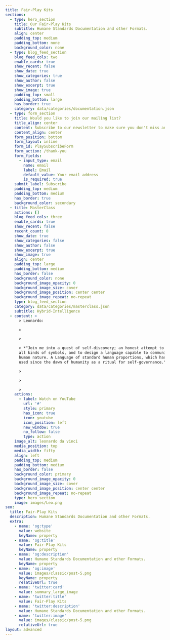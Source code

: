 ```yaml
---
title: Fair-Play Kits
sections:
  - type: hero_section
    title: Our Fair-Play Kits
    subtitle: Humane Standards Documentation and other Formats.
    align: center
    padding_top: medium
    padding_bottom: none
    background_color: none
  - type: blog_feed_section
    blog_feed_cols: two
    enable_cards: true
    show_recent: false
    show_date: true
    show_categories: true
    show_author: false
    show_excerpt: true
    show_image: true
    padding_top: small
    padding_bottom: large
    has_border: true
    category: data/categories/documentation.json
  - type: form_section
    title: Would you like to join our mailing list?
    title_align: center
    content: Subscribe to our newsletter to make sure you don't miss anything.
    content_align: center
    form_position: bottom
    form_layout: inline
    form_id: PlaySubscribeForm
    form_action: /thank-you
    form_fields:
      - input_type: email
        name: email
        label: Email
        default_value: Your email address
        is_required: true
    submit_label: Subscribe
    padding_top: medium
    padding_bottom: medium
    has_border: true
    background_color: secondary
  - title: MasterClass
    actions: []
    blog_feed_cols: three
    enable_cards: true
    show_recent: false
    recent_count: 0
    show_date: true
    show_categories: false
    show_author: false
    show_excerpt: true
    show_image: true
    align: center
    padding_top: large
    padding_bottom: medium
    has_border: false
    background_color: none
    background_image_opacity: 0
    background_image_size: cover
    background_image_position: center center
    background_image_repeat: no-repeat
    type: blog_feed_section
    category: data/categories/masterclass.json
    subtitle: Hybrid-Intelligence
  - content: >
      > Leonardo:

      >

      >

      > *"Join me into a quest of self-discovery; an honest attempt to decode
      all kinds of symbols, and to design a language capable to communicate our
      human nature. A Language of standard human proportions, which has been
      used since the dawn of humanity as a ritual for self-governance."*

      >

      >

      >
    actions:
      - label: Watch on YouTube
        url: '#'
        style: primary
        has_icon: true
        icon: youtube
        icon_position: left
        new_window: true
        no_follow: false
        type: action
    image_alt: leonardo da vinci
    media_position: top
    media_width: fifty
    align: left
    padding_top: medium
    padding_bottom: medium
    has_border: false
    background_color: primary
    background_image_opacity: 0
    background_image_size: cover
    background_image_position: center center
    background_image_repeat: no-repeat
    type: hero_section
    image: images/Leo.png
seo:
  title: Fair-Play Kits
  description: Humane Standards Documentation and other Formats.
  extra:
    - name: 'og:type'
      value: website
      keyName: property
    - name: 'og:title'
      value: Fair-Play Kits
      keyName: property
    - name: 'og:description'
      value: Humane Standards Documentation and other Formats.
      keyName: property
    - name: 'og:image'
      value: images/classic/post-5.png
      keyName: property
      relativeUrl: true
    - name: 'twitter:card'
      value: summary_large_image
    - name: 'twitter:title'
      value: Fair-Play Kits
    - name: 'twitter:description'
      value: Humane Standards Documentation and other Formats.
    - name: 'twitter:image'
      value: images/classic/post-5.png
      relativeUrl: true
layout: advanced
---
```

